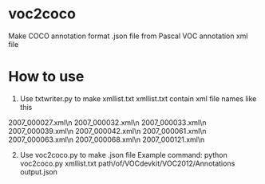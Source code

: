 # voc2coco
Make COCO annotation format .json file from Pascal VOC annotation xml file


# How to use
1. Use txtwriter.py to make xmllist.txt
xmllist.txt contain xml file names like this

2007_000027.xml\n
2007_000032.xml\n
2007_000033.xml\n
2007_000039.xml\n
2007_000042.xml\n
2007_000061.xml\n
2007_000063.xml\n
2007_000068.xml\n
2007_000121.xml\n


2. Use voc2coco.py to make .json file
Example command: python voc2coco.py xmllist.txt path/of/VOCdevkit/VOC2012/Annotations output.json
